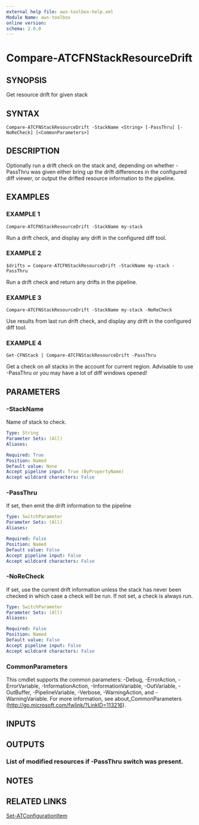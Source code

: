 ```yaml
---
external help file: aws-toolbox-help.xml
Module Name: aws-toolbox
online version:
schema: 2.0.0
---
```


# Compare-ATCFNStackResourceDrift

## SYNOPSIS
Get resource drift for given stack

## SYNTAX

```
Compare-ATCFNStackResourceDrift -StackName <String> [-PassThru] [-NoReCheck] [<CommonParameters>]
```

## DESCRIPTION
Optionally run a drift check on the stack and, depending on whether -PassThru was given
either bring up the drift differences in the configured diff viewer, or output the
drifted resource information to the pipeline.

## EXAMPLES

### EXAMPLE 1
```
Compare-ATCFNStackResourceDrift -StackName my-stack
```

Run a drift check, and display any drift in the configured diff tool.

### EXAMPLE 2
```
$drifts = Compare-ATCFNStackResourceDrift -StackName my-stack -PassThru
```

Run a drift check and return any drifts in the pipeline.

### EXAMPLE 3
```
Compare-ATCFNStackResourceDrift -StackName my-stack -NoReCheck
```

Use results from last run drift check, and display any drift in the configured diff tool.

### EXAMPLE 4
```
Get-CFNStack | Compare-ATCFNStackResourceDrift -PassThru
```

Get a check on all stacks in the account for current region.
Advisable to use -PassThru or you may have a lot of diff windows opened!

## PARAMETERS

### -StackName
Name of stack to check.

```yaml
Type: String
Parameter Sets: (All)
Aliases:

Required: True
Position: Named
Default value: None
Accept pipeline input: True (ByPropertyName)
Accept wildcard characters: False
```

### -PassThru
If set, then emit the drift information to the pipeline

```yaml
Type: SwitchParameter
Parameter Sets: (All)
Aliases:

Required: False
Position: Named
Default value: False
Accept pipeline input: False
Accept wildcard characters: False
```

### -NoReCheck
If set, use the current drift information unless the stack has never been checked in which case a check will be run.
If not set, a check is always run.

```yaml
Type: SwitchParameter
Parameter Sets: (All)
Aliases:

Required: False
Position: Named
Default value: False
Accept pipeline input: False
Accept wildcard characters: False
```

### CommonParameters
This cmdlet supports the common parameters: -Debug, -ErrorAction, -ErrorVariable, -InformationAction, -InformationVariable, -OutVariable, -OutBuffer, -PipelineVariable, -Verbose, -WarningAction, and -WarningVariable.
For more information, see about_CommonParameters (http://go.microsoft.com/fwlink/?LinkID=113216).

## INPUTS

## OUTPUTS

### List of modified resources if -PassThru switch was present.
## NOTES

## RELATED LINKS

[Set-ATConfigurationItem]()

